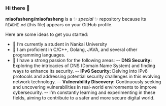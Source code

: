 ### Hi there 👋


**miaofasheng/miaofasheng** is a ✨ _special_ ✨ repository because its `README.md` (this file) appears on your GitHub profile.

Here are some ideas to get you started:

- 🔭 I’m currently a student in Nankai University
- 🌱 I am proficient in C/C++, Golang, JAVA, and several other programming languages.
- 👯 I have a strong passion for the following areas:
-- **DNS Security:** Exploring the intricacies of DNS (Domain Name System) and finding ways to enhance its security.
-- **IPv6 Security:** Delving into IPv6 protocols and addressing potential security challenges in this evolving network technology.
-- **Vulnerability Discovery:** Continuously seeking and uncovering vulnerabilities in real-world environments to improve cybersecurity.
-- I'm constantly learning and experimenting in these fields, aiming to contribute to a safer and more secure digital world.

